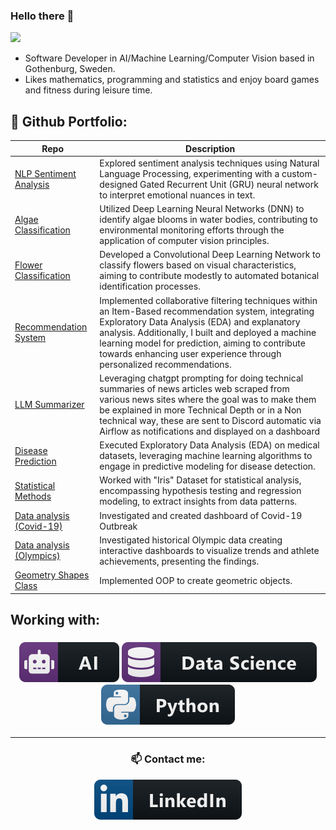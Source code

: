 ### Hello there 👋

![](https://komarev.com/ghpvc/?username=JoelOscarsson&color=0ca4a5)

* Software Developer in AI/Machine Learning/Computer Vision based in Gothenburg, Sweden.
* Likes mathematics, programming and statistics and enjoy board games and fitness during leisure time.

## :briefcase: Github Portfolio:


| Repo                             | Description                                                                                     |
| -------------------------------- | ----------------------------------------------------------------------------------------------- |
| [NLP Sentiment Analysis][eee]    | Explored sentiment analysis techniques using Natural Language Processing, experimenting with a custom-designed Gated Recurrent Unit (GRU) neural network to interpret emotional nuances in text.|
| [Algae Classification][aaa]      | Utilized Deep Learning Neural Networks (DNN) to identify algae blooms in water bodies, contributing to environmental monitoring efforts through the application of computer vision principles.                                  |
| [Flower Classification][bxs]           | Developed a Convolutional Deep Learning Network to classify flowers based on visual characteristics, aiming to contribute modestly to automated botanical identification processes.                   |
| [Recommendation System][kag]     | Implemented collaborative filtering techniques within an Item-Based recommendation system, integrating Exploratory Data Analysis (EDA) and explanatory analysis. Additionally, I built and deployed a machine learning model for prediction, aiming to contribute towards enhancing user experience through personalized recommendations.|
| [LLM Summarizer][aol]            | Leveraging chatgpt prompting for doing technical summaries of news articles web scraped from various news sites where the goal was to make them be explained in more Technical Depth or in a Non technical way, these are sent to Discord automatic via Airflow as notifications and displayed on a dashboard |
| [Disease Prediction][aob]        | Executed Exploratory Data Analysis (EDA) on medical datasets, leveraging machine learning algorithms to engage in predictive modeling for disease detection.                                 |
| [Statistical Methods][cd]        | Worked with "Iris" Dataset for statistical analysis, encompassing hypothesis testing and regression modeling, to extract insights from data patterns.                                    |
| [Data analysis (Covid-19)][ml]   | Investigated and created dashboard of Covid-19 Outbreak                |
| [Data analysis (Olympics)][pe]   |  Investigated historical Olympic data creating interactive dashboards to visualize trends and athlete achievements, presenting the findings.                                                   |
| [Geometry Shapes Class][aoc]     | Implemented OOP to create geometric objects.                                                    |


[eee]: https://github.com/JoelOscarsson/rnn-assignment/blob/main/rnn-assignment.ipynb
[aaa]: https://github.com/JoelOscarsson/dnn-project/blob/main/eda.ipynb
[bxs]: https://github.com/JoelOscarsson/dl-assignment/blob/main/classification.ipynb
[aol]: https://github.com/JoelOscarsson/LLM-SummarEase-AI
[kag]: https://github.com/JoelOscarsson/Machine-Learning/blob/main/Projects/Recommender-System.ipynb
[aob]: https://github.com/JoelOscarsson/Machine-Learning/blob/main/Projects/Disease-Prediction.ipynb
[cd]: https://github.com/JoelOscarsson/Statistics/blob/main/Projekt.ipynb
[ml]: https://github.com/JoelOscarsson/Databehandling-JoelOscarsson/blob/main/Laboration-1/Labb_1.ipynb
[pe]: https://github.com/JoelOscarsson/GroupProjectOS-Databehandling
[aoc]: https://github.com/JoelOscarsson/PythonSchool/tree/main/Labb-3/Shape


## Working with:

<h3 align="center"> <img src="https://github.com/MikeCodesDotNET/ColoredBadges/blob/master/svg/dev/misc/ai.svg" alt="js" style="max-width: 100%;">
<img src="https://github.com/MikeCodesDotNET/ColoredBadges/blob/master/svg/dev/misc/datascience.svg" alt="js" style="max-width: 100%;">


<img src="https://github.com/MikeCodesDotNET/ColoredBadges/raw/master/svg/dev/languages/python.svg" alt="js" style="max-width: 100%;">

---
<h3 align="center">📫 Contact me:</h3>
<div align="center">
  <a href="https://www.linkedin.com/in/JoelOscarsson">
    <img src="https://github.com/MikeCodesDotNET/ColoredBadges/raw/master/svg/social/linkedin.svg" alt="linkedin" style="max-width: 100%;">
  </a>

